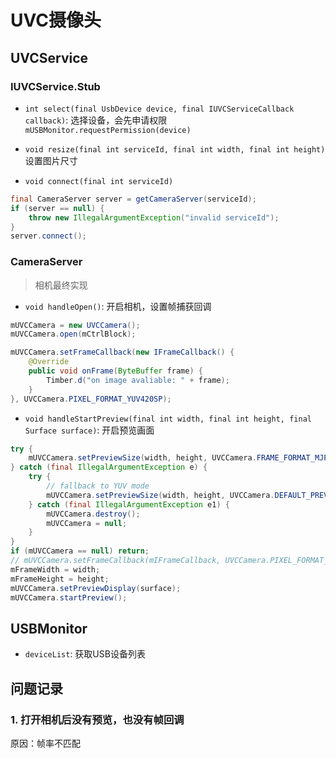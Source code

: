 # UVC摄像头

## UVCService

### IUVCService.Stub
+ `int select(final UsbDevice device, final IUVCServiceCallback callback)`: 
    选择设备，会先申请权限`mUSBMonitor.requestPermission(device)`

+ `void resize(final int serviceId, final int width, final int height)`
    设置图片尺寸

+ `void connect(final int serviceId)`
```java
final CameraServer server = getCameraServer(serviceId);
if (server == null) {
    throw new IllegalArgumentException("invalid serviceId");
}
server.connect();  
```

### CameraServer
> 相机最终实现

+ `void handleOpen()`: 开启相机，设置帧捕获回调
```java
mUVCCamera = new UVCCamera();
mUVCCamera.open(mCtrlBlock);

mUVCCamera.setFrameCallback(new IFrameCallback() {
    @Override
    public void onFrame(ByteBuffer frame) {
        Timber.d("on image avaliable: " + frame);
    }
}, UVCCamera.PIXEL_FORMAT_YUV420SP);
```


+ `void handleStartPreview(final int width, final int height, final Surface surface)`:
开启预览画面
```java
try {
    mUVCCamera.setPreviewSize(width, height, UVCCamera.FRAME_FORMAT_MJPEG);
} catch (final IllegalArgumentException e) {
    try {
        // fallback to YUV mode
        mUVCCamera.setPreviewSize(width, height, UVCCamera.DEFAULT_PREVIEW_MODE);
    } catch (final IllegalArgumentException e1) {
        mUVCCamera.destroy();
        mUVCCamera = null;
    }
}
if (mUVCCamera == null) return;
// mUVCCamera.setFrameCallback(mIFrameCallback, UVCCamera.PIXEL_FORMAT_YUV);
mFrameWidth = width;
mFrameHeight = height;
mUVCCamera.setPreviewDisplay(surface);
mUVCCamera.startPreview();
```

## USBMonitor

+ `deviceList`: 获取USB设备列表


## 问题记录

### 1. 打开相机后没有预览，也没有帧回调

原因：帧率不匹配